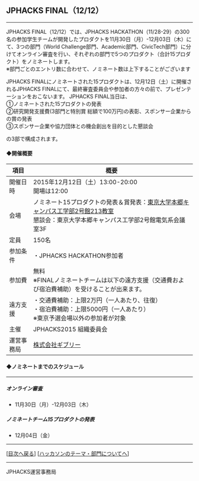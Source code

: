 ## JPHACKS FINAL（12/12）
***
JPHACKS FINAL（12/12）では、JPHACKS HACKATHON（11/28-29）の300名の参加学生チームが開発したプロダクトを11月30日（月）-12月03日（木）にて、3つの部門（World Challenge部門、Academic部門、CivicTech部門）に分けてオンライン審査を行い、それぞれの部門で5つのプロダクト（合計15プロダクト）をノミネートします。  
※部門ごとのエントリ数に合わせて、ノミネート数は上下することがございます  

JPHACKS FINALにノミネートされた15プロダクトは、12月12日（土）に開催されるJPHACKS FINALにて、最終審査委員会や参加者の方々の前で、プレゼンテーションをおこないます。
JPHACKS FINAL当日は、<br>①ノミネートされた15プロダクトの発表<br>②研究開発支援費(3部門と特別賞 総額で100万円)の表彰、スポンサー企業からの賞の発表<br>③スポンサー企業や協力団体との機会創出を目的とした懇談会  
  
の3部で構成されます。

#### ◆開催概要

|項目|概要|
|---|---|
|開催日時|2015年12月12日（土）13:00-20:00<br>開場は12:00|
|会場|ノミネート15プロダクトの発表＆賞発表：[東京大学本郷キャンパス工学部2号館213教室](http://www.u-tokyo.ac.jp/campusmap/map01_02_j.html)<br>懇談会：東京大学本郷キャンパス工学部2号館電気系会議室3F|
|定員|150名|
|参加条件|・JPHACKS HACKATHON参加者|
|参加費|無料<br>※FINALノミネートチームは以下の遠方支援（交通費および宿泊費補助）を受けることが出来ます。|
|遠方支援|・交通費補助：上限2万円（一人あたり、往復）<br>・宿泊費補助：上限5000円（一人あたり）<br>※東京予選会場以外の参加者が対象|
|主催|JPHACKS2015 組織委員会|
|運営事務局|[株式会社ギブリー](https://givery.co.jp/)|  




#### ◆ノミネートまでのスケジュール
*** 
##### オンライン審査
  * 11月30日（月）-12月03日（木）  
  
##### ノミネートチーム15プロダクトの発表
  * 12月04日（金）
  

--------------
[[目次へ戻る](../README.md)] [[ハッカソンのテーマ・部門についてへ](theme.md)]

----
JPHACKS運営事務局
